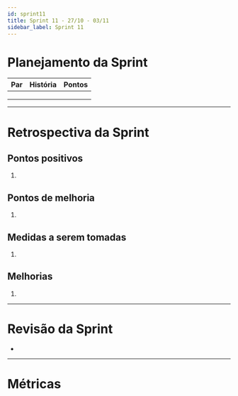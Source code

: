 ```yaml
---
id: sprint11
title: Sprint 11 - 27/10 - 03/11
sidebar_label: Sprint 11
---
```


# Planejamento da Sprint
|Par|História|Pontos|
|---|:------:|:----:|
||||
||||
||||

-------------------------------------------------------------------------------
# Retrospectiva da Sprint
## Pontos positivos
1. 

## Pontos de melhoria
1. 

## Medidas a serem tomadas
1. 

## Melhorias
1. 

-------------------------------------------------------------------------------
# Revisão da Sprint
* 
-------------------------------------------------------------------------------
# Métricas
<!-- ## Horas durante a sprint
![tempo-mds-11](assets/sprints/tempo-mds-11.png)
![tempo-eps-11](assets/sprints/tempo-eps-11.png)
![tempo-geral-11](assets/sprints/tempo-geral-11.png)

## Horas totais
![total-horas-11](assets/sprints/total-horas-11.png)
![total-horas-td-11](assets/sprints/total-horas-td-11.png)

## Velocity
![velocity-11](assets/sprints/velocity-11.png)

## Burndown
![burndown-11](assets/sprints/burndown-11.png) -->